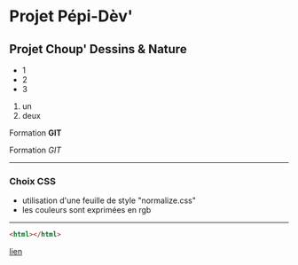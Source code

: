 # Projet Pépi-Dèv'
## Projet Choup' Dessins & Nature

+ 1
+ 2
+ 3

1. un
2. deux

Formation **GIT**

Formation *GIT*

---
### Choix CSS 
+ utilisation d'une feuille de style "normalize.css"
+ les couleurs sont exprimées en rgb

---

```html
<html></html>
```

[lien](file:///home/deciraptor/Documents/GitHub/pepidev_projet/index.html)
